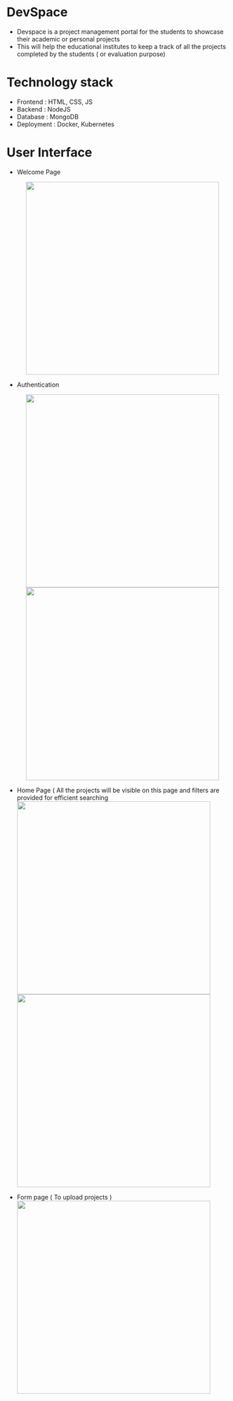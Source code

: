 # DevSpace
 - Devspace is a project management portal for the students to showcase their academic or personal projects
 - This will help the educational institutes to keep a track of all the projects completed by the students ( or evaluation purpose)

# Technology stack
 - Frontend : HTML, CSS, JS
 - Backend  : NodeJS
 - Database : MongoDB
 - Deployment : Docker, Kubernetes

# User Interface
- Welcome Page
   <p align="center">
   <img src="https://res.cloudinary.com/djwfrotci/image/upload/v1687758735/Devspace-ss/welcome_kkb48v.jpg" height="440">
   </p>
- Authentication
  <p align="center">
   <img src="https://res.cloudinary.com/djwfrotci/image/upload/v1687759685/Devspace-ss/login_mwntnb.png" height="440">
   <img src="https://res.cloudinary.com/djwfrotci/image/upload/v1687759685/Devspace-ss/signup_enkd51.png" height="440">
   </p>

- Home Page ( All the projects will be visible on this page and filters are provided for efficient searching
   <img src="https://res.cloudinary.com/djwfrotci/image/upload/v1687758749/Devspace-ss/home_zbixcv.jpg" height="440">
   <img src="https://res.cloudinary.com/djwfrotci/image/upload/v1687760383/Devspace-ss/Screenshot_1286_puf9cb.png" height="440">

- Form page ( To upload projects )
   <img src="https://res.cloudinary.com/djwfrotci/image/upload/v1687758749/Devspace-ss/form_ugpgtr.jpg" height="440">
   
